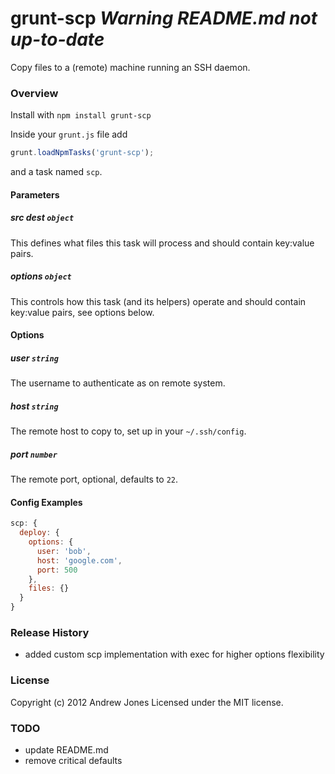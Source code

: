 # grunt-scp ***Warning README.md not up-to-date***

Copy files to a (remote) machine running an SSH daemon.

### Overview

Install with `npm install grunt-scp`

Inside your `grunt.js` file add 

``` javascript
grunt.loadNpmTasks('grunt-scp');
```

and a task named `scp`.

#### Parameters

##### src dest ```object```

This defines what files this task will process and should contain key:value pairs.

##### options ```object```

This controls how this task (and its helpers) operate and should contain key:value pairs, see options below.

#### Options

##### user ```string```

The username to authenticate as on remote system.

##### host ```string```

The remote host to copy to, set up in your `~/.ssh/config`.

##### port ```number```

The remote port, optional, defaults to `22`.

#### Config Examples

``` javascript
scp: {
  deploy: {
    options: {
      user: 'bob',
      host: 'google.com',
      port: 500
    },
    files: {}
  }
}
```

### Release History
  
  - added custom scp implementation with exec for higher options flexibility

### License
Copyright (c) 2012 Andrew Jones
Licensed under the MIT license.

### TODO

  - update README.md
  - remove critical defaults

